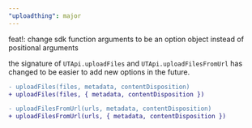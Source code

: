```yaml
---
"uploadthing": major
---
```


feat!: change sdk function arguments to be an option object instead of
positional arguments

the signature of `UTApi.uploadFiles` and `UTApi.uploadFilesFromUrl` has 
changed to be easier to add new options in the future.

```diff
- uploadFiles(files, metadata, contentDisposition)
+ uploadFiles(files, { metadata, contentDisposition })

- uploadFilesFromUrl(urls, metadata, contentDisposition)
+ uploadFilesFromUrl(urls, { metadata, contentDisposition })
```